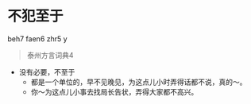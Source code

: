 # 不犯至于
beh7 faen6 zhr5 y
> 泰州方言词典4
- 没有必要，不至于
  - 都是一个单位的，早不见晚见，为这点儿小时弄得话都不说，真的～。
  - 你～为这点儿小事去找局长告状，弄得大家都不高兴。
